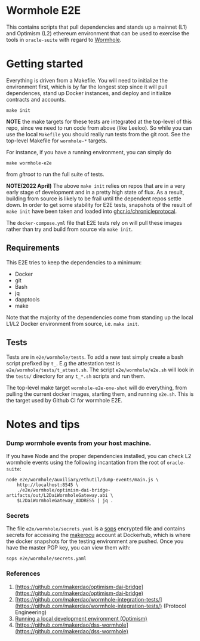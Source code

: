 # Wormhole E2E

This contains scripts that pull dependencies and stands up a mainnet (L1) and Optimism (L2) ethereum environment that can be used to exercise the tools in `oracle-suite` with regard to [Wormhole](https://forum.makerdao.com/t/introducing-maker-wormhole/11550).

# Getting started

Everything is driven from a Makefile. You will need to initialize the environment first, which is by far the longest step since it will pull dependences, stand up Docker instances, and deploy and initialize contracts and accounts.

```
make init
```

**NOTE** the make targets for these tests are integrated at the top-level of this repo, since we need to run code from above (like Leeloo). So while you can use the local `Makefile` you should really run tests from the git root. See the top-level Makefile for `wormhole-*` targets.

For instance, if you have a running environment, you can simply do

```
make wormhole-e2e
```

from *gitroot* to run the full suite of tests.

**NOTE(2022 April)** The above `make init` relies on repos that are in a very early stage of development and in a pretty high state of flux. As a result, building from source is likely to be frail until the dependent repos settle down. In order to get some stability for E2E tests, snapshots of the result of `make init` have been taken and loaded into [ghcr.io/chronicleprotocal](https://github.com/orgs/chronicleprotocol/packages/container/package/e2e-wormhole).

The `docker-compose.yml` file that E2E tests rely on will pull these images rather than try and build from source via `make init`.

## Requirements

This E2E tries to keep the dependencies to a minimum:

* Docker
* git
* Bash
* jq
* dapptools
* make

Note that the majority of the dependencies come from standing up the local L1/L2 Docker environment from source, i.e. `make init`.

## Tests

Tests are in `e2e/wormhole/tests`. To add a new test simply create a bash script prefixed by `t_`. E.g the attestation test is `e2e/wormhole/tests/t_attest.sh`. The script `e2e/wormhole/e2e.sh` will look in the `tests/` directory for any `t_*.sh` scripts and run them.

The top-level make target `wormhole-e2e-one-shot` will do everything, from pulling the current docker images, starting them, and running `e2e.sh`. This is the target used by Github CI for wormhole E2E.

# Notes and tips

### Dump wormhole events from your host machine.

If you have Node and the proper dependencies installed, you can check L2 wormhole events using the following incantation from the root of `oracle-suite`:


```
node e2e/wormhole/auxiliary/ethutil/dump-events/main.js \
	http://localhost:8545 \
	./e2e/wormhole/optimism-dai-bridge-artifacts/out/L2DaiWormholeGateway.abi \
	$L2DaiWormholeGateway_ADDRESS | jq .

```

### Secrets

The file `e2e/wormhole/secrets.yaml` is a [sops](https://github.com/mozilla/sops) encrypted file and contains secrets for accessing the [makerocu](https://hub.docker.com/u/makerocu) account at Dockerhub, which is where the docker snapshots for the testing environment are pushed. Once you have the master PGP key, you can view them with:

```
sops e2e/wormhole/secrets.yaml
```

### References

1. [https://github.com/makerdao/optimism-dai-bridge](https://github.com/makerdao/optimism-dai-bridge)
2. [https://github.com/makerdao/wormhole-integration-tests/](https://github.com/makerdao/wormhole-integration-tests/) (Protocol Engineering)
3. [Running a local development environment (Optimism)](https://community.optimism.io/docs/developers/build/dev-node/#setting-up-the-environment)
4. [https://github.com/makerdao/dss-wormhole](https://github.com/makerdao/dss-wormhole)
